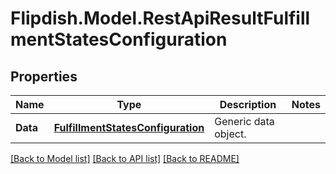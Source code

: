 # Flipdish.Model.RestApiResultFulfillmentStatesConfiguration
## Properties

Name | Type | Description | Notes
------------ | ------------- | ------------- | -------------
**Data** | [**FulfillmentStatesConfiguration**](FulfillmentStatesConfiguration.md) | Generic data object. | 

[[Back to Model list]](../README.md#documentation-for-models) [[Back to API list]](../README.md#documentation-for-api-endpoints) [[Back to README]](../README.md)

